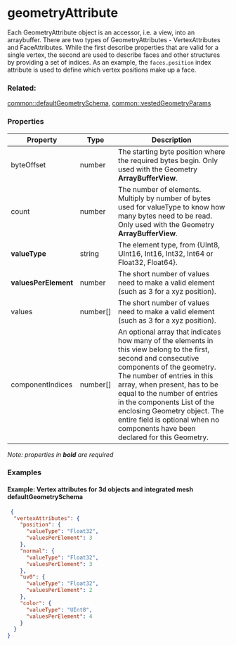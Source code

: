 # geometryAttribute

Each GeometryAttribute object is an accessor, i.e. a view, into an arraybuffer. There are two types of GeometryAttributes - VertexAttributes and FaceAttributes. While the first describe properties that are valid for a single vertex, the second are used to describe faces and other structures by providing a set of indices. As an example, the <code>faces.position</code> index attribute is used to define which vertex positions make up a face.

### Related:

[common::defaultGeometrySchema](defaultGeometrySchema.md), [common::vestedGeometryParams](vestedGeometryParams.md)
### Properties

| Property | Type | Description |
| --- | --- | --- |
| byteOffset | number | The starting byte position where the required bytes begin. Only used with the Geometry **ArrayBufferView**. |
| count | number | The number of elements. Multiply by number of bytes used for valueType to know how many bytes need to be read. Only used with the Geometry **ArrayBufferView**. |
| **valueType** | string | The element type, from {UInt8, UInt16, Int16, Int32, Int64 or Float32, Float64}. |
| **valuesPerElement** | number | The short number of values need to make a valid element (such as 3 for a xyz position). |
| values | number[] | The short number of values need to make a valid element (such as 3 for a xyz position). |
| componentIndices | number[] | An optional array that indicates how many of the elements in this view belong to the first, second and consecutive components of the geometry. The number of entries in this array, when present, has to be equal to the number of entries in the components List of the enclosing Geometry object. The entire field is optional when no components have been declared for this Geometry. |

*Note: properties in **bold** are required*

### Examples 

#### Example: Vertex attributes for 3d objects and integrated mesh defaultGeometrySchema 

```json
 {
  "vertexAttributes": {
    "position": {
      "valueType": "Float32",
      "valuesPerElement": 3
    },
    "normal": {
      "valueType": "Float32",
      "valuesPerElement": 3
    },
    "uv0": {
      "valueType": "Float32",
      "valuesPerElement": 2
    },
    "color": {
      "valueType": "UInt8",
      "valuesPerElement": 4
    }
  }
} 
```

